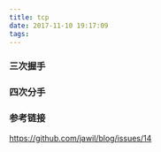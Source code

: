 ```yaml
---
title: tcp
date: 2017-11-10 19:17:09
tags:
---
```


### 三次握手

### 四次分手

### 参考链接
https://github.com/jawil/blog/issues/14

